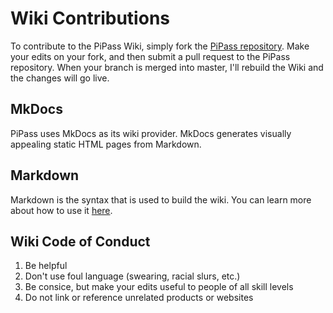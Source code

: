 # Wiki Contributions

To contribute to the PiPass Wiki, simply fork the [PiPass repository](https://github.com/roenw/PiPass). Make your edits on your fork, and then submit a pull request to the PiPass repository. When your branch is merged into master, I'll rebuild the Wiki and the changes will go live.

## MkDocs

PiPass uses MkDocs as its wiki provider. MkDocs generates visually appealing static HTML pages from Markdown.

## Markdown

Markdown is the syntax that is used to build the wiki. You can learn more about how to use it [here](https://github.com/adam-p/markdown-here/wiki/Markdown-Cheatsheet).

## Wiki Code of Conduct

1. Be helpful
2. Don't use foul language (swearing, racial slurs, etc.)
3. Be consice, but make your edits useful to people of all skill levels
4. Do not link or reference unrelated products or websites


